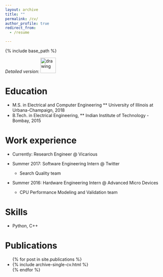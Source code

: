 ```yaml
---
layout: archive
title: ""
permalink: /cv/
author_profile: true
redirect_from:
  - /resume

---
```


{% include base_path %}

*Detailed version*: [<img src="https://ishansd.github.io/images/pdf-symbol.jpeg" alt="drawing" width="50"/>](https://ishansd.github.io/files/resume.pdf)

Education
======
* M.S. in Electrical and Computer Engineering
** University of Illinois at Urbana-Champaign, 2018
* B.Tech. in Electrical Engineering, 
** Indian Institute of Technology - Bombay, 2015

Work experience
======
* Currently: Research Engineer @ Vicarious
* Summer 2017: Software Engineering Intern @ Twitter
  * Search Quality team

* Summer 2016: Hardware Engineering Intern @ Advanced Micro Devices
  * CPU Performance Modeling and Validation team
  
Skills
======
* Python, C++

Publications
======
  <ul>{% for post in site.publications %}
    <li>{% include archive-single-cv.html %} </li>
  {% endfor %}</ul>
  

